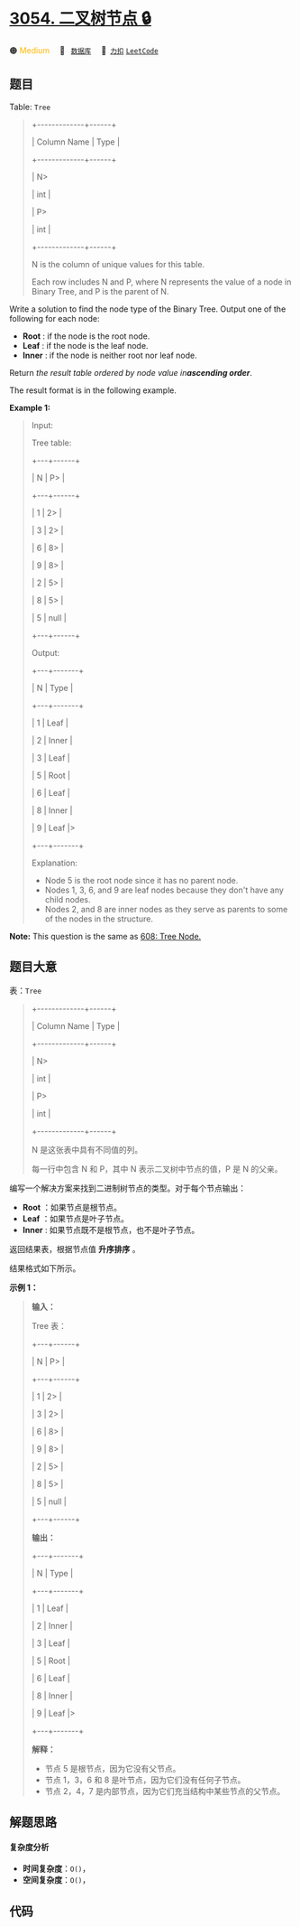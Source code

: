 # [3054. 二叉树节点 🔒](https://2xiao.github.io/leetcode-js/problem/3054.html)

🟠 <font color=#ffb800>Medium</font>&emsp; 🔖&ensp; [`数据库`](/tag/database.md)&emsp; 🔗&ensp;[`力扣`](https://leetcode.cn/problems/binary-tree-nodes) [`LeetCode`](https://leetcode.com/problems/binary-tree-nodes)

## 题目

Table: `Tree`

> 
> 
> 
> 
> 
> +-------------+------+ 
> 
> | Column Name | Type | 
> 
> +-------------+------+ 
> 
> | N> 
> > 
>    | int  | 
> 
> | P> 
> > 
>    | int  |
> 
> +-------------+------+
> 
> N is the column of unique values for this table.
> 
> Each row includes N and P, where N represents the value of a node in Binary Tree, and P is the parent of N.
> 
> 

Write a solution to find the node type of the Binary Tree. Output one of the
following for each node:

  * **Root** : if the node is the root node.
  * **Leaf** : if the node is the leaf node.
  * **Inner** : if the node is neither root nor leaf node.

Return _the result table ordered by node value in**ascending order**_.

The result format is in the following example.



**Example 1:**

> Input: 
> 
> Tree table:
> 
> +---+------+
> 
> | N | P> 
> | 
> 
> +---+------+
> 
> | 1 | 2> 
> |
> 
> | 3 | 2> 
> | 
> 
> | 6 | 8> 
> | 
> 
> | 9 | 8> 
> | 
> 
> | 2 | 5> 
> | 
> 
> | 8 | 5> 
> | 
> 
> | 5 | null | 
> 
> +---+------+
> 
> Output: 
> 
> +---+-------+
> 
> | N | Type  | 
> 
> +---+-------+
> 
> | 1 | Leaf  | 
> 
> | 2 | Inner |
> 
> | 3 | Leaf  |
> 
> | 5 | Root  |
> 
> | 6 | Leaf  |
> 
> | 8 | Inner |
> 
> | 9 | Leaf  |> 
> 
> 
> +---+-------+
> 
> Explanation: 
> - Node 5 is the root node since it has no parent node.
> - Nodes 1, 3, 6, and 9 are leaf nodes because they don't have any child nodes.
> - Nodes 2, and 8 are inner nodes as they serve as parents to some of the nodes in the structure.
> 
> 



**Note:** This question is the same as [ 608: Tree
Node.](https://leetcode.com/problems/tree-node/description/)


## 题目大意

表：`Tree`

> 
> 
> 
> 
> 
> +-------------+------+ 
> 
> | Column Name | Type | 
> 
> +-------------+------+ 
> 
> | N> 
> > 
>    | int  | 
> 
> | P> 
> > 
>    | int  |
> 
> +-------------+------+
> 
> N 是这张表中具有不同值的列。
> 
> 每一行中包含 N 和 P，其中 N 表示二叉树中节点的值，P 是 N 的父亲。
> 
> 

编写一个解决方案来找到二进制树节点的类型。对于每个节点输出：

  * **Root** ：如果节点是根节点。
  * **Leaf** ：如果节点是叶子节点。
  * **Inner** : 如果节点既不是根节点，也不是叶子节点。

返回结果表，根据节点值 **升序排序** 。

结果格式如下所示。



**示例 1：**

> 
> 
> 
> 
> 
> **输入：**
> 
> Tree 表：
> 
> +---+------+
> 
> | N | P> 
> | 
> 
> +---+------+
> 
> | 1 | 2> 
> |
> 
> | 3 | 2> 
> | 
> 
> | 6 | 8> 
> | 
> 
> | 9 | 8> 
> | 
> 
> | 2 | 5> 
> | 
> 
> | 8 | 5> 
> | 
> 
> | 5 | null | 
> 
> +---+------+
> 
> **输出：**
> 
> +---+-------+
> 
> | N | Type  | 
> 
> +---+-------+
> 
> | 1 | Leaf  | 
> 
> | 2 | Inner |
> 
> | 3 | Leaf  |
> 
> | 5 | Root  |
> 
> | 6 | Leaf  |
> 
> | 8 | Inner |
> 
> | 9 | Leaf  |> 
> 
> 
> +---+-------+
> 
> **解释：**
> - 节点 5 是根节点，因为它没有父节点。
> - 节点 1，3，6 和 8 是叶节点，因为它们没有任何子节点。
> - 节点 2，4，7 是内部节点，因为它们充当结构中某些节点的父节点。
> 
> 


## 解题思路

#### 复杂度分析

- **时间复杂度**：`O()`，
- **空间复杂度**：`O()`，

## 代码

```javascript

```